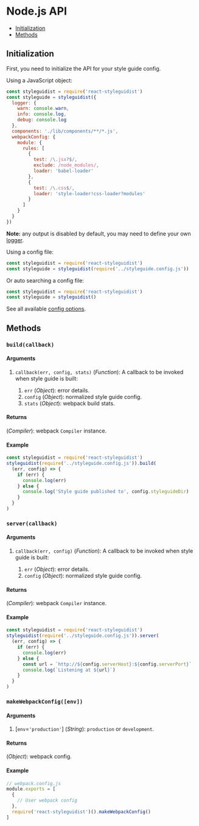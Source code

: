 # Node.js API

<!-- To update run: npx markdown-toc --maxdepth 2 -i docs/API.md -->

<!-- toc -->

* [Initialization](#initialization)
* [Methods](#methods)

<!-- tocstop -->

## Initialization

First, you need to initialize the API for your style guide config.

Using a JavaScript object:

```javascript
const styleguidist = require('react-styleguidist')
const styleguide = styleguidist({
  logger: {
    warn: console.warn,
    info: console.log,
    debug: console.log
  },
  components: './lib/components/**/*.js',
  webpackConfig: {
    module: {
      rules: [
        {
          test: /\.jsx?$/,
          exclude: /node_modules/,
          loader: 'babel-loader'
        },
        {
          test: /\.css$/,
          loader: 'style-loader!css-loader?modules'
        }
      ]
    }
  }
})
```

**Note:** any output is disabled by default, you may need to define your own [logger](Configuration.md#logger).

Using a config file:

```javascript
const styleguidist = require('react-styleguidist')
const styleguide = styleguidist(require('../styleguide.config.js'))
```

Or auto searching a config file:

```javascript
const styleguidist = require('react-styleguidist')
const styleguide = styleguidist()
```

See all available [config options](Configuration.md).

## Methods

### `build(callback)`

#### Arguments

1.  `callback(err, config, stats)` (_Function_): A callback to be invoked when style guide is built:

    1.  `err` (_Object_): error details.
    2.  `config` (_Object_): normalized style guide config.
    3.  `stats` (_Object_): webpack build stats.

#### Returns

(_Compiler_): webpack `Compiler` instance.

#### Example

```javascript
const styleguidist = require('react-styleguidist')
styleguidist(require('../styleguide.config.js')).build(
  (err, config) => {
    if (err) {
      console.log(err)
    } else {
      console.log('Style guide published to', config.styleguideDir)
    }
  }
)
```

### `server(callback)`

#### Arguments

1.  `callback(err, config)` (_Function_): A callback to be invoked when style guide is built:

    1.  `err` (_Object_): error details.
    2.  `config` (_Object_): normalized style guide config.

#### Returns

(_Compiler_): webpack `Compiler` instance.

#### Example

```javascript
const styleguidist = require('react-styleguidist')
styleguidist(require('../styleguide.config.js')).server(
  (err, config) => {
    if (err) {
      console.log(err)
    } else {
      const url = `http://${config.serverHost}:${config.serverPort}`
      console.log(`Listening at ${url}`)
    }
  }
)
```

### `makeWebpackConfig([env])`

#### Arguments

1.  \[`env`=`'production'`\] (_String_): `production` or `development`.

#### Returns

(_Object_): webpack config.

#### Example

```javascript
// webpack.config.js
module.exports = [
  {
    // User webpack config
  },
  require('react-styleguidist')().makeWebpackConfig()
]
```
